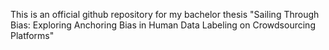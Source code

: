 This is an official github repository for my bachelor thesis "Sailing Through Bias: Exploring Anchoring Bias in Human Data Labeling on Crowdsourcing Platforms"
